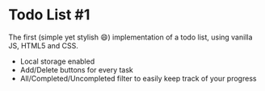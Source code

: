 # Todo List #1

The first (simple yet stylish :smile:) implementation of a todo list, using vanilla JS, HTML5 and CSS.

* Local storage enabled
* Add/Delete buttons for every task
* All/Completed/Uncompleted filter to easily keep track of your progress